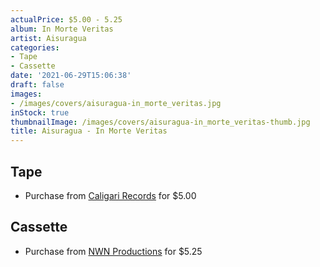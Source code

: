 ```yaml
---
actualPrice: $5.00 - 5.25
album: In Morte Veritas
artist: Aisuragua
categories:
- Tape
- Cassette
date: '2021-06-29T15:06:38'
draft: false
images:
- /images/covers/aisuragua-in_morte_veritas.jpg
inStock: true
thumbnailImage: /images/covers/aisuragua-in_morte_veritas-thumb.jpg
title: Aisuragua - In Morte Veritas
---
```


## Tape
* Purchase from [Caligari Records](https://caligarirecords.storenvy.com/products/25783698-aisuragua-in-morte-veritas) for $5.00
## Cassette
* Purchase from [NWN Productions](http://shop.nwnprod.com/index.php?route=product/product&path=73&product_id=4092&sort=pd.name&order=ASC) for $5.25
